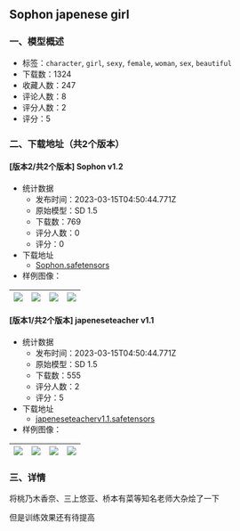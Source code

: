 ## Sophon japenese girl
### 一、模型概述

- 标签：`character`, `girl`, `sexy`, `female`, `woman`, `sex`, `beautiful`
- 下载数：1324
- 收藏人数：247
- 评论人数：8
- 评分人数：2
- 评分：5

### 二、下载地址（共2个版本）

#### [版本2/共2个版本] Sophon v1.2

- 统计数据
  - 发布时间：2023-03-15T04:50:44.771Z
  - 原始模型：SD 1.5
  - 下载数：769
  - 评分人数：0
  - 评分：0
- 下载地址
  - [Sophon.safetensors](https://civitai.com/api/download/models/23403)
- 样例图像：

| <img src="https://image.civitai.com/xG1nkqKTMzGDvpLrqFT7WA/57ce9b56-f35e-49b2-f92e-47fa5a86fb00/width=450/253832.jpeg" /> | <img src="https://image.civitai.com/xG1nkqKTMzGDvpLrqFT7WA/dd65fee1-0ce9-43f1-7fd2-9d3aecfab200/width=450/253831.jpeg" /> | <img src="https://image.civitai.com/xG1nkqKTMzGDvpLrqFT7WA/2259cecf-ac1a-4520-bb2b-7b4fb07c6c00/width=450/253830.jpeg" /> | <img src="https://image.civitai.com/xG1nkqKTMzGDvpLrqFT7WA/66af74f6-d84e-4b7a-1a05-d354e784ee00/width=450/253829.jpeg" /> |
| ---- | ---- | ---- | ---- |

#### [版本1/共2个版本] japeneseteacher v1.1

- 统计数据
  - 发布时间：2023-03-15T04:50:44.771Z
  - 原始模型：SD 1.5
  - 下载数：555
  - 评分人数：2
  - 评分：5
- 下载地址
  - [japeneseteacherv1.1.safetensors](https://civitai.com/api/download/models/21715)
- 样例图像：

| <img src="https://image.civitai.com/xG1nkqKTMzGDvpLrqFT7WA/50117d3c-4250-46a7-b81d-701cbe52a400/width=450/231367.jpeg" /> | <img src="https://image.civitai.com/xG1nkqKTMzGDvpLrqFT7WA/18a9def8-b229-4788-e603-7260a0f35800/width=450/231380.jpeg" /> | <img src="https://image.civitai.com/xG1nkqKTMzGDvpLrqFT7WA/f20341e1-92ba-416c-fd4b-0a8207c28500/width=450/231379.jpeg" /> | <img src="https://image.civitai.com/xG1nkqKTMzGDvpLrqFT7WA/d7e336c4-d3c5-44c7-a071-a6c010414300/width=450/231378.jpeg" /> |
| ---- | ---- | ---- | ---- |


### 三、详情
<p>将桃乃木香奈、三上悠亚、桥本有菜等知名老师大杂烩了一下</p><p>但是训练效果还有待提高</p>